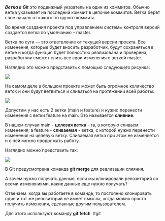 _**Ветка в Git**_ это подвижный указатель на один из коммитов. Обычно ветка указывает на последний коммит в цепочке коммитов. Ветка берет свое начало от какого-то одного коммита.

Во время создания проекта под управлением системы контроля версий создается ветка по умолчанию – master.

Ветка по сути — это ответвление от текущей версии проекта. Все изменения, которые будет вносить разработчик, будут сохраняться в ветке и когда функция будет полностью реализована и проверена, разработчик сможет слить все свои изменения с веткой master.

Наглядно это можно представить с помощью следующего рисунка:

![](https://ucarecdn.com/3b6262b2-d2cd-4726-80be-9dd5e3739c0c/)

На самом деле в большом проекте может быть огромное количество веток и они будут ветвиться и сливаться на протяжении всей работы:

![](https://ucarecdn.com/cdb3ba20-2594-4321-95ee-ebd3e8a3d66a/)

Допустим у нас есть 2 ветки (main и feature) и нужно перенести изменения с ветки feature на main. Это называется **слияние**.

В нашем случаи main - **целевая ветка** - та, в которую сливаем изменения, а feature - **сливаемая** - ветка, с которой нужно перенести изменения на целевую ветку. Сливаемая ветка при этом не изменяется и с ней можно продолжать работу.

Наглядно можно представить так:

![](https://ucarecdn.com/7f9fa8bb-8eb3-4ce7-a866-a8eeb99265e9/)

В Git предусмотрена команда **git merge** для реализации слияния.

А зачем нужно получать данные, если мы клонировали репозиторий со всеми изменениями, какие данные еще нужно получать?

Отвечаем: когда вы работаете в команде, то постоянно клонировать один и тот же репозиторий не имеет смысла, когда можно просто получить изменения, сделанные другим пользователем.

Для этого используют команду **git fetch**_._
#git